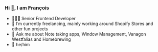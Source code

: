 ### Hi 👋, I am François

- 👨🏻‍🌾 Senior Frontend Developer
- 🚜 I’m currently freelancing, mainly working around Shopify Stores and other fun projects
- 💬 Ask me about Note taking apps, Window Management, Vanagon Westfalias and Homebrewing
- 🥸 he/him

